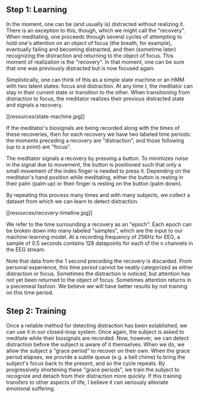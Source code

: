 ## Step 1: Learning
In the moment, one can be (and usually is) distracted without realizing it. There is an exception to this, though, which we might call the "recovery". When meditating, one proceeds through several cycles of attempting to hold one's attention on an object of focus (the breath, for example), eventually failing and becoming distracted, and then (sometime later) recognizing the distraction and returning to the object of focus. This moment of realization is the "recovery". In that moment, one can be sure that one was previously distracted but is now focused again.

Simplistically, one can think of this as a simple state machine or an HMM with two latent states: focus and distraction. At any time _t_, the meditator can stay in their current state or transition to the other. When transitioning from distraction to focus, the meditator realizes their previous distracted state and signals a recovery.

[[resources/state-machine.jpg]]

If the meditator's biosignals are being recorded along with the times of these recoveries, then for each recovery we have two labeled time periods: the moments preceding a recovery are "distraction", and those following (up to a point) are "focus". 

The meditator signals a recovery by pressing a button. To minimizes noise in the signal due to movement, the button is positioned such that only a small movement of the index finger is needed to press it. Depending on the meditator's hand position while meditating, either the button is resting in their palm (palm up) or their finger is resting on the button (palm down).

By repeating this process many times and with many subjects, we collect a dataset from which we can learn to detect distraction.

[[resources/recovery-timeline.jpg]]

We refer to the time surrounding a recovery as an "epoch". Each epoch can be broken down into many labeled "samples", which are the input to our machine-learning model. At a recording frequency of 256Hz for EEG, a sample of 0.5 seconds contains 128 datapoints for each of the n channels in the EEG stream.

Note that data from the 1 second preceding the recovery is discarded. From personal experience, this time period cannot be neatly categorized as either distraction or focus. Sometimes the distraction is noticed, but attention has not yet been returned to the object of focus. Sometimes attention returns in a piecemeal fashion. We believe we will have better results by not training on this time period.

## Step 2: Training
Once a reliable method for detecting distraction has been established, we can use it in our closed-loop system. Once again, the subject is asked to meditate while their biosignals are recorded. Now, however, we can detect distraction before the subject is aware of it themselves. When we do, we allow the subject a "grace period" to recover on their own. When the grace period elapses, we provide a subtle queue (e.g. a bell chime) to bring the subject's focus back to the present, and so the cycle repeats. By progressively shortening these "grace periods", we train the subject to recognize and detach from their distraction more quickly. If this training transfers to other aspects of life, I believe it can seriously alleviate emotional suffering.
